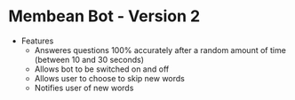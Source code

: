 # Membean Bot - Version 2
- Features
    - Answeres questions 100% accurately after a random amount of time (between 10 and 30 seconds)
    - Allows bot to be switched on and off
    - Allows user to choose to skip new words
    - Notifies user of new words
